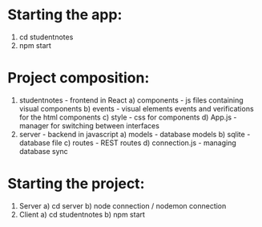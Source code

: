 # Starting the app:
1. cd studentnotes
2. npm start

# Project composition:
1. studentnotes - frontend in React
    a) components - js files containing visual components 
    b) events - visual elements events and verifications for the html components
    c) style - css for components
    d) App.js - manager for switching between interfaces
2. server - backend in javascript
    a) models - database models
    b) sqlite - database file
    c) routes - REST routes
    d) connection.js - managing database sync 

# Starting the project:
1. Server
    a) cd server
    b) node connection / nodemon connection
2. Client
    a) cd studentnotes
    b) npm start